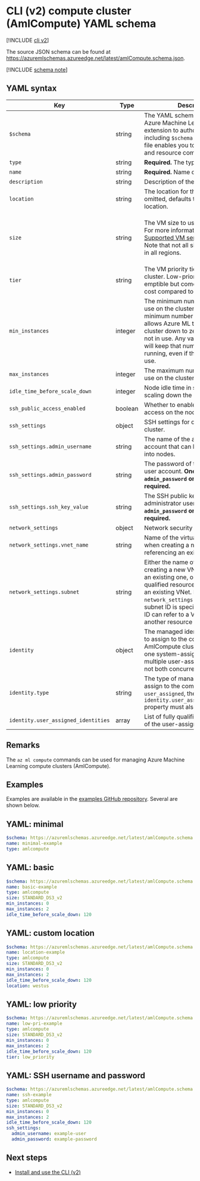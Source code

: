 
# CLI (v2) compute cluster (AmlCompute) YAML schema

[!INCLUDE [cli v2](../../includes/machine-learning-cli-v2.md)]

The source JSON schema can be found at https://azuremlschemas.azureedge.net/latest/amlCompute.schema.json.



[!INCLUDE [schema note](../../includes/machine-learning-preview-old-json-schema-note.md)]

## YAML syntax

| Key | Type | Description | Allowed values | Default value |
| --- | ---- | ----------- | -------------- | ------- |
| `$schema` | string | The YAML schema. If you use the Azure Machine Learning VS Code extension to author the YAML file, including `$schema` at the top of your file enables you to invoke schema and resource completions. | | |
| `type` | string | **Required.** The type of compute. | `amlcompute` | |
| `name` | string | **Required.** Name of the compute. | | |
| `description` | string | Description of the compute. | | |
| `location` | string | The location for the compute. If omitted, defaults to the workspace location. | | |
| `size` | string | The VM size to use for the cluster. For more information, see [Supported VM series and sizes](concept-compute-target.md#supported-vm-series-and-sizes). Note that not all sizes are available in all regions. | For the list of supported sizes in a given region, please use `az ml compute list-sizes`.  | `Standard_DS3_v2` |
| `tier` | string | The VM priority tier to use for the cluster. Low-priority VMs are pre-emptible but come at a reduced cost compared to dedicated VMs. | `dedicated`, `low_priority` | `dedicated` |
| `min_instances` | integer | The minimum number of nodes to use on the cluster. Setting the minimum number of nodes to `0` allows Azure ML to autoscale the cluster down to zero nodes when not in use. Any value larger than `0` will keep that number of nodes running, even if the cluster is not in use. | | `0` |
| `max_instances` | integer | The maximum number of nodes to use on the cluster. | | `1` |
| `idle_time_before_scale_down` | integer | Node idle time in seconds before scaling down the cluster. | | `120` |
| `ssh_public_access_enabled` | boolean | Whether to enable public SSH access on the nodes of the cluster. | | `false` |
| `ssh_settings` | object | SSH settings for connecting to the cluster. | | |
| `ssh_settings.admin_username` | string | The name of the administrator user account that can be used to SSH into nodes. | | |
| `ssh_settings.admin_password` | string | The password of the administrator user account. **One of `admin_password` or `ssh_key_value` is required.** | | |
| `ssh_settings.ssh_key_value` | string | The SSH public key of the administrator user account. **One of `admin_password` or `ssh_key_value` is required.** | | |
| `network_settings` | object | Network security settings. | | |
| `network_settings.vnet_name` | string | Name of the virtual network (VNet) when creating a new one or referencing an existing one. | | |
| `network_settings.subnet` | string | Either the name of the subnet when creating a new VNet or referencing an existing one, or the fully qualified resource ID of a subnet in an existing VNet. Do not specify `network_settings.vnet_name` if the subnet ID is specified. The subnet ID can refer to a VNet/subnet in another resource group. | | |
| `identity` | object | The managed identity configuration to assign to the compute. AmlCompute clusters support only one system-assigned identity or multiple user-assigned identities, not both concurrently. | | |
| `identity.type` | string | The type of managed identity to assign to the compute. If the type is `user_assigned`, the `identity.user_assigned_identities` property must also be specified. | `system_assigned`, `user_assigned` | |
| `identity.user_assigned_identities` | array | List of fully qualified resource IDs of the user-assigned identities. | | |

## Remarks

The `az ml compute` commands can be used for managing Azure Machine Learning compute clusters (AmlCompute).

## Examples

Examples are available in the [examples GitHub repository](https://github.com/Azure/azureml-examples/tree/main/cli/resources/compute). Several are shown below.

## YAML: minimal

```yaml
$schema: https://azuremlschemas.azureedge.net/latest/amlCompute.schema.json 
name: minimal-example
type: amlcompute

```

## YAML: basic

```yaml
$schema: https://azuremlschemas.azureedge.net/latest/amlCompute.schema.json 
name: basic-example
type: amlcompute
size: STANDARD_DS3_v2
min_instances: 0
max_instances: 2
idle_time_before_scale_down: 120

```

## YAML: custom location

```yaml
$schema: https://azuremlschemas.azureedge.net/latest/amlCompute.schema.json 
name: location-example
type: amlcompute
size: STANDARD_DS3_v2
min_instances: 0
max_instances: 2
idle_time_before_scale_down: 120
location: westus

```

## YAML: low priority

```yaml
$schema: https://azuremlschemas.azureedge.net/latest/amlCompute.schema.json 
name: low-pri-example
type: amlcompute
size: STANDARD_DS3_v2
min_instances: 0
max_instances: 2
idle_time_before_scale_down: 120
tier: low_priority

```

## YAML: SSH username and password

```yaml
$schema: https://azuremlschemas.azureedge.net/latest/amlCompute.schema.json 
name: ssh-example
type: amlcompute
size: STANDARD_DS3_v2
min_instances: 0
max_instances: 2
idle_time_before_scale_down: 120
ssh_settings:
  admin_username: example-user
  admin_password: example-password

```

## Next steps

- [Install and use the CLI (v2)](how-to-configure-cli.md)
